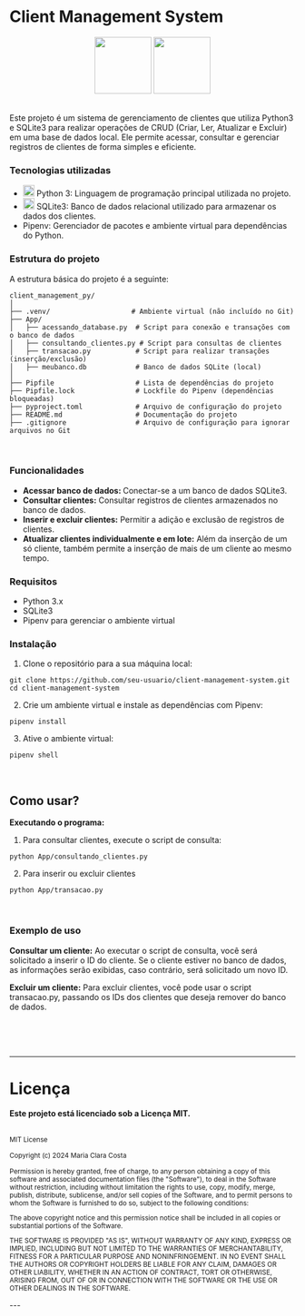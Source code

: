 <h1>Client Management System</h1>

<p align=center><img height='100px' src='https://cdn3.iconfinder.com/data/icons/logos-and-brands-adobe/512/267_Python-512.png'> 
<img height='100px' src='https://miro.medium.com/v2/resize:fit:720/format:webp/1*fMPUMki182HzyVZvo_awDw.png'></p>

<br>
Este projeto é um sistema de gerenciamento de clientes que utiliza Python3 e SQLite3 para realizar operações de CRUD (Criar, Ler, Atualizar e Excluir) em uma base de dados local. Ele permite acessar, consultar e gerenciar registros de clientes de forma simples e eficiente.

<h3>Tecnologias utilizadas</h3>

- <img height='20px' src='https://cdn3.iconfinder.com/data/icons/logos-and-brands-adobe/512/267_Python-512.png'> Python 3: Linguagem de programação principal utilizada no projeto.
- <img height='20px' src='https://miro.medium.com/v2/resize:fit:720/format:webp/1*fMPUMki182HzyVZvo_awDw.png'> SQLite3: Banco de dados relacional utilizado para armazenar os dados dos clientes.
- Pipenv: Gerenciador de pacotes e ambiente virtual para dependências do Python.

<h3>Estrutura do projeto</h3>
A estrutura básica do projeto é a seguinte:

```shell
client_management_py/
│
├── .venv/                    # Ambiente virtual (não incluído no Git)
├── App/
│   ├── acessando_database.py  # Script para conexão e transações com o banco de dados
│   ├── consultando_clientes.py # Script para consultas de clientes
│   ├── transacao.py           # Script para realizar transações (inserção/exclusão)
│   ├── meubanco.db            # Banco de dados SQLite (local)
│
├── Pipfile                    # Lista de dependências do projeto
├── Pipfile.lock               # Lockfile do Pipenv (dependências bloqueadas)
├── pyproject.toml             # Arquivo de configuração do projeto
├── README.md                  # Documentação do projeto
├── .gitignore                 # Arquivo de configuração para ignorar arquivos no Git

```
<br>
<h3>Funcionalidades</h3>

- <b>Acessar banco de dados: </b> Conectar-se a um banco de dados SQLite3.
- <b>Consultar clientes:</b> Consultar registros de clientes armazenados no banco de dados.
- <b>Inserir e excluir clientes:</b> Permitir a adição e exclusão de registros de clientes.
- <b>Atualizar clientes individualmente e em lote:</b> Além da inserção de um só cliente, também permite a inserção de mais de um cliente ao mesmo tempo.

<h3>Requisitos</h3>

- Python 3.x
- SQLite3
- Pipenv para gerenciar o ambiente virtual

<h3>Instalação</h3>

1. Clone o repositório para a sua máquina local:
```shell
git clone https://github.com/seu-usuario/client-management-system.git
cd client-management-system
```

2. Crie um ambiente virtual e instale as dependências com Pipenv:
```shell
pipenv install
```

3. Ative o ambiente virtual:
```shell
pipenv shell
```
<br>
<h2>Como usar?</h2>

<b>Executando o programa:</b>

1. Para consultar clientes, execute o script de consulta:
```shell
python App/consultando_clientes.py
```

2. Para inserir ou excluir clientes
```shell
python App/transacao.py
```
<br>
<h3>Exemplo de uso</h3>
<b>Consultar um cliente:</b>
Ao executar o script de consulta, você será solicitado a inserir o ID do cliente. Se o cliente estiver no banco de dados, as informações serão exibidas, caso contrário, será solicitado um novo ID.

<b>Excluir um cliente:</b>
Para excluir clientes, você pode usar o script transacao.py, passando os IDs dos clientes que deseja remover do banco de dados.

<br>
<br>
<br>

---
<h1>Licença</h1>
<b>Este projeto está licenciado sob a Licença MIT.</b>
<br><br>
<p><small>
MIT License

Copyright (c) 2024 Maria Clara Costa

Permission is hereby granted, free of charge, to any person obtaining a copy
of this software and associated documentation files (the "Software"), to deal
in the Software without restriction, including without limitation the rights
to use, copy, modify, merge, publish, distribute, sublicense, and/or sell
copies of the Software, and to permit persons to whom the Software is
furnished to do so, subject to the following conditions:

The above copyright notice and this permission notice shall be included in all
copies or substantial portions of the Software.

THE SOFTWARE IS PROVIDED "AS IS", WITHOUT WARRANTY OF ANY KIND, EXPRESS OR
IMPLIED, INCLUDING BUT NOT LIMITED TO THE WARRANTIES OF MERCHANTABILITY,
FITNESS FOR A PARTICULAR PURPOSE AND NONINFRINGEMENT. IN NO EVENT SHALL THE
AUTHORS OR COPYRIGHT HOLDERS BE LIABLE FOR ANY CLAIM, DAMAGES OR OTHER
LIABILITY, WHETHER IN AN ACTION OF CONTRACT, TORT OR OTHERWISE, ARISING FROM,
OUT OF OR IN CONNECTION WITH THE SOFTWARE OR THE USE OR OTHER DEALINGS IN THE
SOFTWARE.

</small>
</p>
---